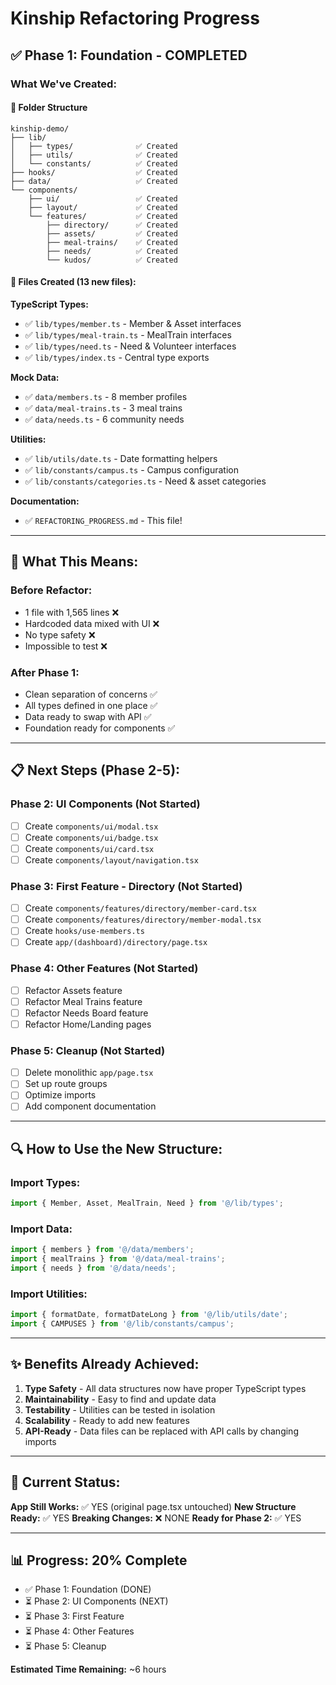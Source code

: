 # Kinship Refactoring Progress

## ✅ Phase 1: Foundation - COMPLETED

### What We've Created:

#### 📁 Folder Structure
```
kinship-demo/
├── lib/
│   ├── types/              ✅ Created
│   ├── utils/              ✅ Created
│   └── constants/          ✅ Created
├── hooks/                  ✅ Created
├── data/                   ✅ Created
└── components/
    ├── ui/                 ✅ Created
    ├── layout/             ✅ Created
    └── features/           ✅ Created
        ├── directory/      ✅ Created
        ├── assets/         ✅ Created
        ├── meal-trains/    ✅ Created
        ├── needs/          ✅ Created
        └── kudos/          ✅ Created
```

#### 📄 Files Created (13 new files):

**TypeScript Types:**
- ✅ `lib/types/member.ts` - Member & Asset interfaces
- ✅ `lib/types/meal-train.ts` - MealTrain interfaces
- ✅ `lib/types/need.ts` - Need & Volunteer interfaces
- ✅ `lib/types/index.ts` - Central type exports

**Mock Data:**
- ✅ `data/members.ts` - 8 member profiles
- ✅ `data/meal-trains.ts` - 3 meal trains
- ✅ `data/needs.ts` - 6 community needs

**Utilities:**
- ✅ `lib/utils/date.ts` - Date formatting helpers
- ✅ `lib/constants/campus.ts` - Campus configuration
- ✅ `lib/constants/categories.ts` - Need & asset categories

**Documentation:**
- ✅ `REFACTORING_PROGRESS.md` - This file!

---

## 🎯 What This Means:

### Before Refactor:
- 1 file with 1,565 lines ❌
- Hardcoded data mixed with UI ❌
- No type safety ❌
- Impossible to test ❌

### After Phase 1:
- Clean separation of concerns ✅
- All types defined in one place ✅
- Data ready to swap with API ✅
- Foundation ready for components ✅

---

## 📋 Next Steps (Phase 2-5):

### Phase 2: UI Components (Not Started)
- [ ] Create `components/ui/modal.tsx`
- [ ] Create `components/ui/badge.tsx`
- [ ] Create `components/ui/card.tsx`
- [ ] Create `components/layout/navigation.tsx`

### Phase 3: First Feature - Directory (Not Started)
- [ ] Create `components/features/directory/member-card.tsx`
- [ ] Create `components/features/directory/member-modal.tsx`
- [ ] Create `hooks/use-members.ts`
- [ ] Create `app/(dashboard)/directory/page.tsx`

### Phase 4: Other Features (Not Started)
- [ ] Refactor Assets feature
- [ ] Refactor Meal Trains feature
- [ ] Refactor Needs Board feature
- [ ] Refactor Home/Landing pages

### Phase 5: Cleanup (Not Started)
- [ ] Delete monolithic `app/page.tsx`
- [ ] Set up route groups
- [ ] Optimize imports
- [ ] Add component documentation

---

## 🔍 How to Use the New Structure:

### Import Types:
```typescript
import { Member, Asset, MealTrain, Need } from '@/lib/types';
```

### Import Data:
```typescript
import { members } from '@/data/members';
import { mealTrains } from '@/data/meal-trains';
import { needs } from '@/data/needs';
```

### Import Utilities:
```typescript
import { formatDate, formatDateLong } from '@/lib/utils/date';
import { CAMPUSES } from '@/lib/constants/campus';
```

---

## ✨ Benefits Already Achieved:

1. **Type Safety** - All data structures now have proper TypeScript types
2. **Maintainability** - Easy to find and update data
3. **Testability** - Utilities can be tested in isolation
4. **Scalability** - Ready to add new features
5. **API-Ready** - Data files can be replaced with API calls by changing imports

---

## 🚀 Current Status:

**App Still Works:** ✅ YES (original page.tsx untouched)
**New Structure Ready:** ✅ YES
**Breaking Changes:** ❌ NONE
**Ready for Phase 2:** ✅ YES

---

## 📊 Progress: 20% Complete

- ✅ Phase 1: Foundation (DONE)
- ⏳ Phase 2: UI Components (NEXT)
- ⏳ Phase 3: First Feature
- ⏳ Phase 4: Other Features
- ⏳ Phase 5: Cleanup

**Estimated Time Remaining:** ~6 hours
